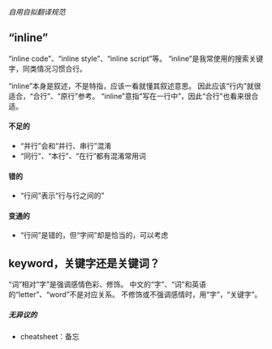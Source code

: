 *自用自拟翻译规范*

## “inline”
“inline code”、“inline style”、“inline script”等。
“inline”是我常使用的搜索关键字，同类情况习惯合行。

“inline”本身是叙述，不是特指，应该一看就懂其叙述意思。
因此应该“行内”就很适合，“合行”、“原行”参考。
“inline”意指“写在一行中”，因此“合行”也看来很合适。

#### 不足的
- “并行”会和“并行、串行”混淆
- “同行”、“本行”、“在行”都有混淆常用词

#### 错的
- “行间”表示“行与行之间的”

#### 变通的
- “行间”是错的，但“字间”却是恰当的，可以考虑

## keyword，关键字还是关键词？
“词”相对“字”是强调感情色彩、修饰。
中文的“字”、“词”和英语的“letter”、“word”不是对应关系。
不修饰或不强调感情时，用“字”，“关键字”。

##### 无异议的
- cheatsheet：备忘
